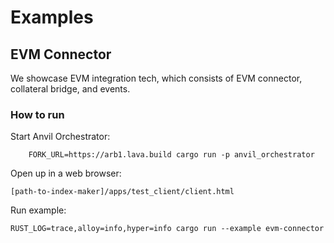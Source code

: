 # Examples

## EVM Connector

We showcase EVM integration tech, which consists of EVM connector, collateral bridge, and events.

### How to run

Start Anvil Orchestrator:
```
    FORK_URL=https://arb1.lava.build cargo run -p anvil_orchestrator
````

Open up in a web browser:
```
[path-to-index-maker]/apps/test_client/client.html
```

Run example:
```
RUST_LOG=trace,alloy=info,hyper=info cargo run --example evm-connector
```